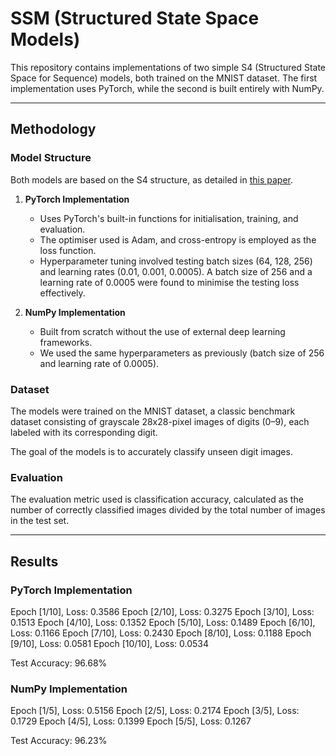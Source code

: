 # SSM (Structured State Space Models)

This repository contains implementations of two simple S4 (Structured State Space for Sequence) models, both trained on the MNIST dataset. The first implementation uses PyTorch, while the second is built entirely with NumPy.

---

## Methodology

### Model Structure  
Both models are based on the S4 structure, as detailed in [this paper](https://arxiv.org/abs/2111.00396).

1. **PyTorch Implementation**  
   - Uses PyTorch's built-in functions for initialisation, training, and evaluation.  
   - The optimiser used is Adam, and cross-entropy is employed as the loss function.  
   - Hyperparameter tuning involved testing batch sizes (64, 128, 256) and learning rates (0.01, 0.001, 0.0005). A batch size of 256 and a learning rate of 0.0005 were found to minimise the testing loss effectively.

2. **NumPy Implementation**  
   - Built from scratch without the use of external deep learning frameworks.
   - We used the same hyperparameters as previously (batch size of 256 and learning rate of 0.0005).

### Dataset  
The models were trained on the MNIST dataset, a classic benchmark dataset consisting of grayscale 28x28-pixel images of digits (0–9), each labeled with its corresponding digit.

The goal of the models is to accurately classify unseen digit images.

### Evaluation  
The evaluation metric used is classification accuracy, calculated as the number of correctly classified images divided by the total number of images in the test set.

---

## Results  

### PyTorch Implementation  

Epoch [1/10], Loss: 0.3586
Epoch [2/10], Loss: 0.3275
Epoch [3/10], Loss: 0.1513
Epoch [4/10], Loss: 0.1352
Epoch [5/10], Loss: 0.1489
Epoch [6/10], Loss: 0.1166
Epoch [7/10], Loss: 0.2430
Epoch [8/10], Loss: 0.1188
Epoch [9/10], Loss: 0.0581
Epoch [10/10], Loss: 0.0534

Test Accuracy: 96.68%

### NumPy Implementation  

Epoch [1/5], Loss: 0.5156
Epoch [2/5], Loss: 0.2174
Epoch [3/5], Loss: 0.1729
Epoch [4/5], Loss: 0.1399
Epoch [5/5], Loss: 0.1267

Test Accuracy: 96.23%

